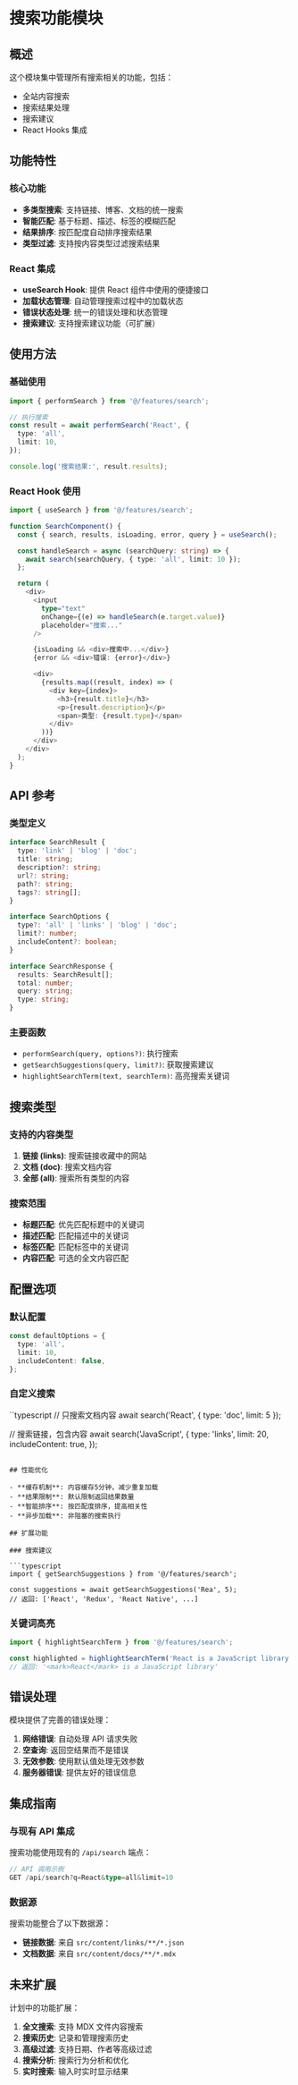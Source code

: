 # 搜索功能模块

## 概述

这个模块集中管理所有搜索相关的功能，包括：

- 全站内容搜索
- 搜索结果处理
- 搜索建议
- React Hooks 集成

## 功能特性

### 核心功能

- **多类型搜索**: 支持链接、博客、文档的统一搜索
- **智能匹配**: 基于标题、描述、标签的模糊匹配
- **结果排序**: 按匹配度自动排序搜索结果
- **类型过滤**: 支持按内容类型过滤搜索结果

### React 集成

- **useSearch Hook**: 提供 React 组件中使用的便捷接口
- **加载状态管理**: 自动管理搜索过程中的加载状态
- **错误状态处理**: 统一的错误处理和状态管理
- **搜索建议**: 支持搜索建议功能（可扩展）

## 使用方法

### 基础使用

```typescript
import { performSearch } from '@/features/search';

// 执行搜索
const result = await performSearch('React', {
  type: 'all',
  limit: 10,
});

console.log('搜索结果:', result.results);
```

### React Hook 使用

```typescript
import { useSearch } from '@/features/search';

function SearchComponent() {
  const { search, results, isLoading, error, query } = useSearch();

  const handleSearch = async (searchQuery: string) => {
    await search(searchQuery, { type: 'all', limit: 10 });
  };

  return (
    <div>
      <input
        type="text"
        onChange={(e) => handleSearch(e.target.value)}
        placeholder="搜索..."
      />

      {isLoading && <div>搜索中...</div>}
      {error && <div>错误: {error}</div>}

      <div>
        {results.map((result, index) => (
          <div key={index}>
            <h3>{result.title}</h3>
            <p>{result.description}</p>
            <span>类型: {result.type}</span>
          </div>
        ))}
      </div>
    </div>
  );
}
```

## API 参考

### 类型定义

```typescript
interface SearchResult {
  type: 'link' | 'blog' | 'doc';
  title: string;
  description?: string;
  url?: string;
  path?: string;
  tags?: string[];
}

interface SearchOptions {
  type?: 'all' | 'links' | 'blog' | 'doc';
  limit?: number;
  includeContent?: boolean;
}

interface SearchResponse {
  results: SearchResult[];
  total: number;
  query: string;
  type: string;
}
```

### 主要函数

- `performSearch(query, options?)`: 执行搜索
- `getSearchSuggestions(query, limit?)`: 获取搜索建议
- `highlightSearchTerm(text, searchTerm)`: 高亮搜索关键词

## 搜索类型

### 支持的内容类型

1. **链接 (links)**: 搜索链接收藏中的网站
3. **文档 (doc)**: 搜索文档内容
4. **全部 (all)**: 搜索所有类型的内容

### 搜索范围

- **标题匹配**: 优先匹配标题中的关键词
- **描述匹配**: 匹配描述中的关键词
- **标签匹配**: 匹配标签中的关键词
- **内容匹配**: 可选的全文内容匹配

## 配置选项

### 默认配置

```typescript
const defaultOptions = {
  type: 'all',
  limit: 10,
  includeContent: false,
};
```

### 自定义搜索

``typescript
// 只搜索文档内容
await search('React', { type: 'doc', limit: 5 });

// 搜索链接，包含内容
await search('JavaScript', {
  type: 'links',
  limit: 20,
  includeContent: true,
});
```

## 性能优化

- **缓存机制**: 内容缓存5分钟，减少重复加载
- **结果限制**: 默认限制返回结果数量
- **智能排序**: 按匹配度排序，提高相关性
- **异步加载**: 非阻塞的搜索执行

## 扩展功能

### 搜索建议

```typescript
import { getSearchSuggestions } from '@/features/search';

const suggestions = await getSearchSuggestions('Rea', 5);
// 返回: ['React', 'Redux', 'React Native', ...]
```

### 关键词高亮

```typescript
import { highlightSearchTerm } from '@/features/search';

const highlighted = highlightSearchTerm('React is a JavaScript library', 'React');
// 返回: '<mark>React</mark> is a JavaScript library'
```

## 错误处理

模块提供了完善的错误处理：

1. **网络错误**: 自动处理 API 请求失败
2. **空查询**: 返回空结果而不是错误
3. **无效参数**: 使用默认值处理无效参数
4. **服务器错误**: 提供友好的错误信息

## 集成指南

### 与现有 API 集成

搜索功能使用现有的 `/api/search` 端点：

```typescript
// API 调用示例
GET /api/search?q=React&type=all&limit=10
```

### 数据源

搜索功能整合了以下数据源：

- **链接数据**: 来自 `src/content/links/**/*.json`
- **文档数据**: 来自 `src/content/docs/**/*.mdx`

## 未来扩展

计划中的功能扩展：

1. **全文搜索**: 支持 MDX 文件内容搜索
2. **搜索历史**: 记录和管理搜索历史
3. **高级过滤**: 支持日期、作者等高级过滤
4. **搜索分析**: 搜索行为分析和优化
5. **实时搜索**: 输入时实时显示结果
